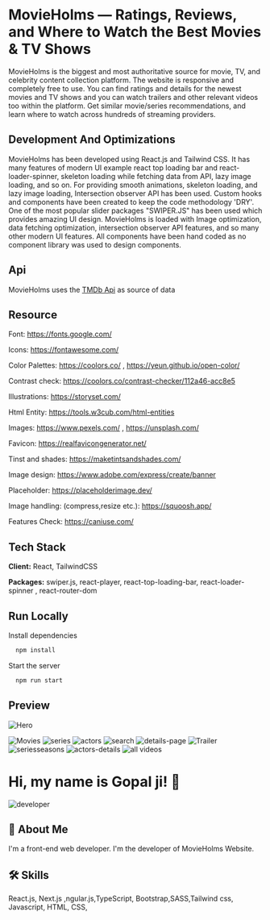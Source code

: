 # MovieHolms — Ratings, Reviews, and Where to Watch the Best Movies & TV Shows

MovieHolms is the biggest and most authoritative source for movie, TV, and celebrity content collection platform. The website is responsive and completely free to use. You can find ratings and details for the newest movies and TV shows and you can watch trailers and other relevant videos too within the platform. Get similar movie/series recommendations, and learn where to watch across hundreds of streaming providers.

## Development And Optimizations

MovieHolms has been developed using React.js and Tailwind CSS. It has many features of modern UI example react top loading bar and react-loader-spinner, skeleton loading while fetching data from API, lazy image loading, and so on. For providing smooth animations, skeleton loading, and lazy image loading, Intersection observer API has been used. Custom hooks and components have been created to keep the code methodology 'DRY'. One of the most popular slider packages "SWIPER.JS" has been used which provides amazing UI design. MovieHolms is loaded with Image optimization, data fetching optimization, intersection observer API features, and so many other modern UI features. All components have been hand coded as no component library was used to design components.

## Api

MovieHolms uses the [TMDb Api](https://developers.themoviedb.org/3/getting-started/introduction) as source of data

## Resource

Font: https://fonts.google.com/

Icons: https://fontawesome.com/

Color Palettes: https://coolors.co/ , https://yeun.github.io/open-color/

Contrast check: https://coolors.co/contrast-checker/112a46-acc8e5

Illustrations: https://storyset.com/

Html Entity: https://tools.w3cub.com/html-entities

Images: https://www.pexels.com/ , https://unsplash.com/

Favicon: https://realfavicongenerator.net/

Tinst and shades: https://maketintsandshades.com/

Image design: https://www.adobe.com/express/create/banner

Placeholder: https://placeholderimage.dev/

Image handling: (compress,resize etc.): https://squoosh.app/

Features Check: https://caniuse.com/

## Tech Stack

**Client:** React, TailwindCSS

**Packages:** swiper.js, react-player, react-top-loading-bar, react-loader-spinner , react-router-dom

## Run Locally

Install dependencies

```bash
  npm install
```

Start the server

```bash
  npm run start

```

## Preview

![Hero](https://raw.githubusercontent.com/CodingByGopal/imagesAsLink/main/movieholms/homepage.png)

![Movies](https://raw.githubusercontent.com/CodingByGopal/imagesAsLink/main/movieholms/movies-page.png)
![series](https://raw.githubusercontent.com/CodingByGopal/imagesAsLink/main/movieholms/series-page.png)
![actors](https://raw.githubusercontent.com/CodingByGopal/imagesAsLink/main/movieholms/actors-page.png)
![search](https://raw.githubusercontent.com/CodingByGopal/imagesAsLink/main/movieholms/serach-page.png)
![details-page](https://raw.githubusercontent.com/CodingByGopal/imagesAsLink/main/movieholms/details-page.png)
![Trailer](https://raw.githubusercontent.com/CodingByGopal/imagesAsLink/main/movieholms/trailer.png)
![seriesseasons](https://raw.githubusercontent.com/CodingByGopal/imagesAsLink/main/movieholms/series-all-seasons.png)
![actors-details](https://raw.githubusercontent.com/CodingByGopal/imagesAsLink/main/movieholms/actor-details-page.png)
![all videos](https://raw.githubusercontent.com/CodingByGopal/imagesAsLink/main/movieholms/videos-page.png)



# Hi, my name is Gopal ji! 👋

![developer](https://raw.githubusercontent.com/CodingByGopal/imagesAsLink/main/movieholms/developer-page.png)

## 🚀 About Me

I'm a front-end web developer. I'm the developer of MovieHolms Website.

## 🛠 Skills

 React.js, Next.js ,ngular.js,TypeScript, Bootstrap,SASS,Tailwind css, Javascript, HTML, CSS,
